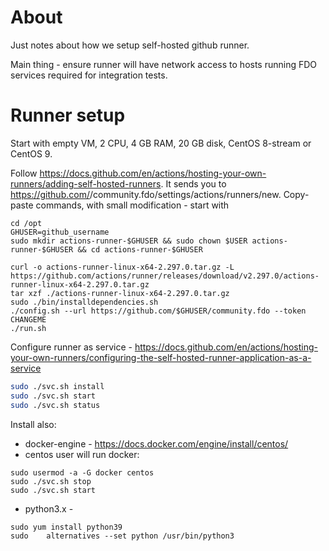# About

Just notes about how we setup self-hosted github runner.

Main thing - ensure runner will have network access to hosts running
FDO services required for integration tests. 

# Runner setup

Start with empty VM, 2 CPU, 4 GB RAM, 20 GB disk, CentOS 8-stream or CentOS 9.

Follow https://docs.github.com/en/actions/hosting-your-own-runners/adding-self-hosted-runners.
It sends you to https://github.com/<username>/community.fdo/settings/actions/runners/new.
Copy-paste commands, with small modification - start with
```
cd /opt
GHUSER=github_username
sudo mkdir actions-runner-$GHUSER && sudo chown $USER actions-runner-$GHUSER && cd actions-runner-$GHUSER

curl -o actions-runner-linux-x64-2.297.0.tar.gz -L https://github.com/actions/runner/releases/download/v2.297.0/actions-runner-linux-x64-2.297.0.tar.gz
tar xzf ./actions-runner-linux-x64-2.297.0.tar.gz
sudo ./bin/installdependencies.sh
./config.sh --url https://github.com/$GHUSER/community.fdo --token CHANGEME
./run.sh
```

Configure runner as service - https://docs.github.com/en/actions/hosting-your-own-runners/configuring-the-self-hosted-runner-application-as-a-service

```bash
sudo ./svc.sh install
sudo ./svc.sh start
sudo ./svc.sh status
```

Install also:
- docker-engine - https://docs.docker.com/engine/install/centos/
- centos user will run docker:
```
sudo usermod -a -G docker centos
sudo ./svc.sh stop
sudo ./svc.sh start
```
- python3.x -
```
sudo yum install python39
sudo    alternatives --set python /usr/bin/python3
```
